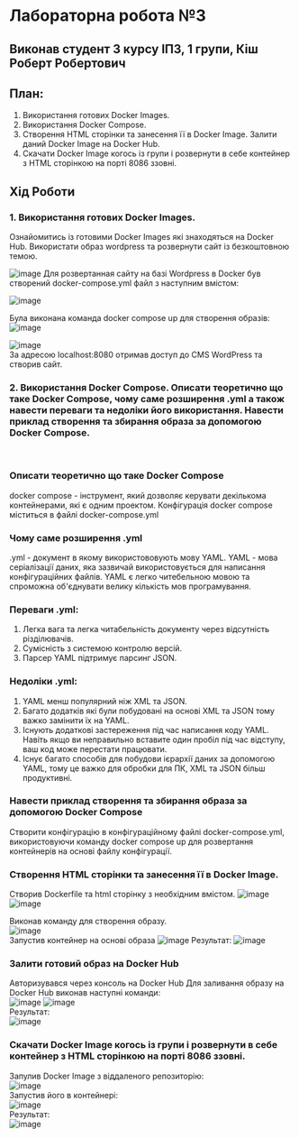 # Лабораторна робота №3

## Виконав студент 3 курсу ІПЗ, 1 групи, Кіш Роберт Робертович

## План:
1. Використання готових Docker Images.
2. Використання Docker Compose.
3. Створення HTML сторінки та занесення її в Docker Image. Залити даний Docker Image на Docker Hub.
4. Скачати Docker Image когось із групи і розвернути в себе контейнер з HTML сторінкою на порті 8086 ззовні.



## Хід Роботи


### 1. Використання готових Docker Images.	
Ознайомитись із готовими Docker Images які знаходяться на Docker Hub. Використати образ wordpress та розвернути сайт із безкоштовною темою.

![image](./images/Screenshot_6.png)
Для розвертанная сайту на базі Wordpress в Docker був створений docker-compose.yml файл з наступним вмістом:

![image](./images/Screenshot_5.png)

Була виконана команда docker compose up для створення образів:\
![image](./images/Screenshot_1.png)

![image](./images/Screenshot_2.png)\
За адресою localhost:8080 отримав доступ до CMS WordPress та створив сайт.

### 2. Використання Docker Compose. Описати теоретично що таке Docker Compose, чому саме розширення .yml а також навести переваги та недоліки його використання. Навести приклад створення та збирання образа за допомогою Docker Compose.
<br>

### Описати теоретично що таке Docker Compose
docker compose - інструмент, який дозволяє керувати декількома контейнерами, які є одним проектом. Конфігурація docker compose міститься в файлі docker-compose.yml

### Чому саме розширення .yml
.yml - документ в якому використововують мову YAML. YAML - мова серіалізації даних, яка зазвичай використовується для написання конфігураційних файлів. YAML є легко читебельною мовою та спроможна об'єднувати велику кількість мов програмування.

### Переваги .yml:
1. Легка вага та легка читабельність документу через відсутність різділювачів.
2. Сумісність з системою контролю версій.
3. Парсер YAML підтримує парсинг JSON.

### Недоліки .yml:
1. YAML менш популярний ніж XML та JSON.
2. Багато додатків які були побудовані на основі XML та JSON тому важко замінити їх на YAML.
3. Існують додаткові застереження під час написання коду YAML. Навіть якщо ви неправильно вставите один пробіл під час відступу, ваш код може перестати працювати.
4. Існує багато способів для побудови ієрархії даних за допомогою YAML, тому це важко для обробки для ПК, XML та JSON більш продуктивні.

### Навести приклад створення та збирання образа за допомогою Docker Compose
Створити конфігурацію в конфігураційному файлі docker-compose.yml, використовуючи команду docker compose up для розвертання контейнерів на основі файлу конфігурації. 

### Створення HTML сторінки та занесення її в Docker Image.
Створив Dockerfile та html сторінку з необхідним вмістом.
![image](./images/Screenshot_3.png) 
![image](./images/Screenshot_4.png)

Виконав команду для створення образу.\
![image](./images/Screenshot_7.png)\
Запустив контейнер на основі образа
![image](./images/Screenshot_8.png)
Результат:
![image](./images/Screenshot_9.png)

### Залити готовий образ на Docker Hub

Авторизувався через консоль на Docker Hub
Для заливання образу на Docker Hub виконав наступні команди:\
![image](./images/Screenshot_10.png)
![image](./images/Screenshot_11.png)\
Результат: \
![image](./images/Screenshot_12.png)

### Скачати Docker Image когось із групи і розвернути в себе контейнер з HTML сторінкою на порті 8086 ззовні.
Запулив Docker Image з віддаленого репозиторію:\
![image](./images/Screenshot_13.png)\
Запустив його в контейнері:\
![image](./images/Screenshot_14.png)\
Результат:\
![image](./images/Screenshot_15.png)
